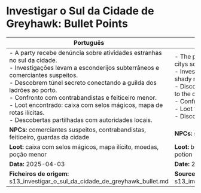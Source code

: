 # Investigar o Sul da Cidade de Greyhawk: Bullet Points

| Português                                                                                                                                                                                                                                                                                                                                                                                                           | English                                                                                                                                                                                                                                                                                                                                                                         |
| ------------------------------------------------------------------------------------------------------------------------------------------------------------------------------------------------------------------------------------------------------------------------------------------------------------------------------------------------------------------------------------------------------------------- | ------------------------------------------------------------------------------------------------------------------------------------------------------------------------------------------------------------------------------------------------------------------------------------------------------------------------------------------------------------------------------- |
| - A party recebe denúncia sobre atividades estranhas no sul da cidade.<br>- Investigações levam a esconderijos subterrâneos e comerciantes suspeitos.<br>- Descobrem túnel secreto conectando a guilda dos ladrões ao porto.<br>- Confronto com contrabandistas e feiticeiro menor.<br>- Loot encontrado: caixa com selos mágicos, mapa de rotas ilícitas.<br>- Descobertas partilhadas com autoridades locais.<br> | - The party receives a report of strange activity in the citys south.<br>- Investigations lead to underground hideouts and shady merchants.<br>- Discover a secret tunnel connecting the thieves guild to the docks.<br>- Confront smugglers and a minor wizard.<br>- Loot found: box with magic seals, illicit routes map.<br>- Discoveries shared with local authorities.<br> |
| **NPCs:** comerciantes suspeitos, contrabandistas, feiticeiro, guardas da cidade                                                                                                                                                                                                                                                                                                                                    | **NPCs:** shady merchants, smugglers, wizard, city guards                                                                                                                                                                                                                                                                                                                       |
| **Loot:** caixa com selos mágicos, mapa ilícito, moedas, poção menor                                                                                                                                                                                                                                                                                                                                                | **Loot:** box with magic seals, illicit map, coins, minor potion                                                                                                                                                                                                                                                                                                                |
| **Data:** 2025-04-03                                                                                                                                                                                                                                                                                                                                                                                                | **Date:** 2025-04-03                                                                                                                                                                                                                                                                                                                                                            |
| **Ficheiros de origem:** s13_investigar_o_sul_da_cidade_de_greyhawk_bullet.md                                                                                                                                                                                                                                                                                                                                       | **Source files:** s13_investigar_o_sul_da_cidade_de_greyhawk_bullet.md                                                                                                                                                                                                                                                                                                          |


















